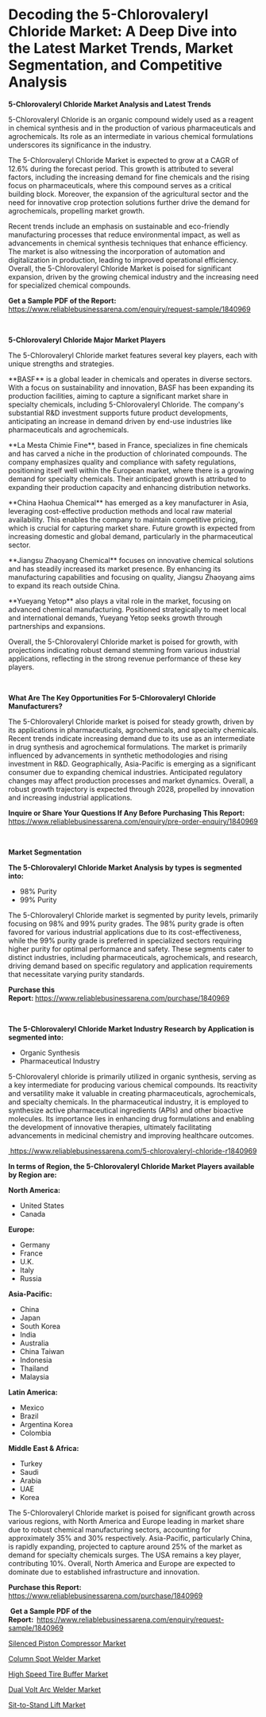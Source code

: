 <p><h1>Decoding the 5-Chlorovaleryl Chloride Market: A Deep Dive into the Latest Market Trends, Market Segmentation, and Competitive Analysis</h1></p><p><strong>5-Chlorovaleryl Chloride Market Analysis and Latest Trends</strong></p>
<p><p>5-Chlorovaleryl Chloride is an organic compound widely used as a reagent in chemical synthesis and in the production of various pharmaceuticals and agrochemicals. Its role as an intermediate in various chemical formulations underscores its significance in the industry.</p><p>The 5-Chlorovaleryl Chloride Market is expected to grow at a CAGR of 12.6% during the forecast period. This growth is attributed to several factors, including the increasing demand for fine chemicals and the rising focus on pharmaceuticals, where this compound serves as a critical building block. Moreover, the expansion of the agricultural sector and the need for innovative crop protection solutions further drive the demand for agrochemicals, propelling market growth.</p><p>Recent trends include an emphasis on sustainable and eco-friendly manufacturing processes that reduce environmental impact, as well as advancements in chemical synthesis techniques that enhance efficiency. The market is also witnessing the incorporation of automation and digitalization in production, leading to improved operational efficiency. Overall, the 5-Chlorovaleryl Chloride Market is poised for significant expansion, driven by the growing chemical industry and the increasing need for specialized chemical compounds.</p></p>
<p><strong>Get a Sample PDF of the Report:&nbsp;</strong> <a href="https://www.reliablebusinessarena.com/enquiry/request-sample/1840969?utm_campaign=3186&utm_medium=2&utm_source=Github&utm_content=ia&utm_term=03042025&utm_id=5-chlorovaleryl-chloride">https://www.reliablebusinessarena.com/enquiry/request-sample/1840969</a></p>
<p>&nbsp;</p>
<p><strong>5-Chlorovaleryl Chloride Major Market Players</strong></p>
<p><p>The 5-Chlorovaleryl Chloride market features several key players, each with unique strengths and strategies. </p><p>**BASF** is a global leader in chemicals and operates in diverse sectors. With a focus on sustainability and innovation, BASF has been expanding its production facilities, aiming to capture a significant market share in specialty chemicals, including 5-Chlorovaleryl Chloride. The company's substantial R&D investment supports future product developments, anticipating an increase in demand driven by end-use industries like pharmaceuticals and agrochemicals.</p><p>**La Mesta Chimie Fine**, based in France, specializes in fine chemicals and has carved a niche in the production of chlorinated compounds. The company emphasizes quality and compliance with safety regulations, positioning itself well within the European market, where there is a growing demand for specialty chemicals. Their anticipated growth is attributed to expanding their production capacity and enhancing distribution networks.</p><p>**China Haohua Chemical** has emerged as a key manufacturer in Asia, leveraging cost-effective production methods and local raw material availability. This enables the company to maintain competitive pricing, which is crucial for capturing market share. Future growth is expected from increasing domestic and global demand, particularly in the pharmaceutical sector.</p><p>**Jiangsu Zhaoyang Chemical** focuses on innovative chemical solutions and has steadily increased its market presence. By enhancing its manufacturing capabilities and focusing on quality, Jiangsu Zhaoyang aims to expand its reach outside China.</p><p>**Yueyang Yetop** also plays a vital role in the market, focusing on advanced chemical manufacturing. Positioned strategically to meet local and international demands, Yueyang Yetop seeks growth through partnerships and expansions.</p><p>Overall, the 5-Chlorovaleryl Chloride market is poised for growth, with projections indicating robust demand stemming from various industrial applications, reflecting in the strong revenue performance of these key players.</p></p>
<p>&nbsp;</p>
<p><strong>What Are The Key Opportunities For 5-Chlorovaleryl Chloride Manufacturers?</strong></p>
<p><p>The 5-Chlorovaleryl Chloride market is poised for steady growth, driven by its applications in pharmaceuticals, agrochemicals, and specialty chemicals. Recent trends indicate increasing demand due to its use as an intermediate in drug synthesis and agrochemical formulations. The market is primarily influenced by advancements in synthetic methodologies and rising investment in R&D. Geographically, Asia-Pacific is emerging as a significant consumer due to expanding chemical industries. Anticipated regulatory changes may affect production processes and market dynamics. Overall, a robust growth trajectory is expected through 2028, propelled by innovation and increasing industrial applications.</p></p>
<p><strong>Inquire or Share Your Questions If Any Before Purchasing This Report:</strong> <a href="https://www.reliablebusinessarena.com/enquiry/pre-order-enquiry/1840969?utm_campaign=3186&utm_medium=2&utm_source=Github&utm_content=ia&utm_term=03042025&utm_id=5-chlorovaleryl-chloride">https://www.reliablebusinessarena.com/enquiry/pre-order-enquiry/1840969</a></p>
<p>&nbsp;</p>
<p><strong>Market Segmentation</strong></p>
<p><strong>The 5-Chlorovaleryl Chloride Market Analysis by types is segmented into:</strong></p>
<p><ul><li>98% Purity</li><li>99% Purity</li></ul></p>
<p><p>The 5-Chlorovaleryl Chloride market is segmented by purity levels, primarily focusing on 98% and 99% purity grades. The 98% purity grade is often favored for various industrial applications due to its cost-effectiveness, while the 99% purity grade is preferred in specialized sectors requiring higher purity for optimal performance and safety. These segments cater to distinct industries, including pharmaceuticals, agrochemicals, and research, driving demand based on specific regulatory and application requirements that necessitate varying purity standards.</p></p>
<p><strong>Purchase this Report:&nbsp;</strong><a href="https://www.reliablebusinessarena.com/purchase/1840969?utm_campaign=3186&utm_medium=2&utm_source=Github&utm_content=ia&utm_term=03042025&utm_id=5-chlorovaleryl-chloride">https://www.reliablebusinessarena.com/purchase/1840969</a></p>
<p>&nbsp;</p>
<p><strong>The 5-Chlorovaleryl Chloride Market Industry Research by Application is segmented into:</strong></p>
<p><ul><li>Organic Synthesis</li><li>Pharmaceutical Industry</li></ul></p>
<p><p>5-Chlorovaleryl chloride is primarily utilized in organic synthesis, serving as a key intermediate for producing various chemical compounds. Its reactivity and versatility make it valuable in creating pharmaceuticals, agrochemicals, and specialty chemicals. In the pharmaceutical industry, it is employed to synthesize active pharmaceutical ingredients (APIs) and other bioactive molecules. Its importance lies in enhancing drug formulations and enabling the development of innovative therapies, ultimately facilitating advancements in medicinal chemistry and improving healthcare outcomes.</p></p>
<p><a href="https://www.reliablebusinessarena.com/5-chlorovaleryl-chloride-r1840969?utm_campaign=3186&utm_medium=2&utm_source=Github&utm_content=ia&utm_term=03042025&utm_id=5-chlorovaleryl-chloride">&nbsp;https://www.reliablebusinessarena.com/5-chlorovaleryl-chloride-r1840969</a></p>
<p><strong>In terms of Region, the 5-Chlorovaleryl Chloride Market Players available by Region are:</strong></p>
<p>
    <p> <strong> North America: </strong>
        <ul>
            <li>United States</li>
            <li>Canada</li>
        </ul>
        </p> 
    <p> <strong> Europe: </strong>
        <ul>
            <li>Germany</li>
            <li>France</li>
            <li>U.K.</li>
            <li>Italy</li>
            <li>Russia</li>
        </ul>
        </p> 
    <p> <strong> Asia-Pacific: </strong>
        <ul>
            <li>China</li>
            <li>Japan</li>
            <li>South Korea</li>
            <li>India</li>
            <li>Australia</li>
            <li>China Taiwan</li>
            <li>Indonesia</li>
            <li>Thailand</li>
            <li>Malaysia</li>
        </ul>
        </p> 
    <p> <strong> Latin America: </strong>
        <ul>
            <li>Mexico</li>
            <li>Brazil</li>
            <li>Argentina Korea</li>
            <li>Colombia</li>
        </ul>
        </p> 
    <p> <strong> Middle East & Africa: </strong>
        <ul>
            <li>Turkey</li>
            <li>Saudi</li>
            <li>Arabia</li>
            <li>UAE</li>
            <li>Korea</li>
        </ul>
    </p>
    </p>
<p><p>The 5-Chlorovaleryl Chloride market is poised for significant growth across various regions, with North America and Europe leading in market share due to robust chemical manufacturing sectors, accounting for approximately 35% and 30% respectively. Asia-Pacific, particularly China, is rapidly expanding, projected to capture around 25% of the market as demand for specialty chemicals surges. The USA remains a key player, contributing 10%. Overall, North America and Europe are expected to dominate due to established infrastructure and innovation.</p></p>
<p><strong>Purchase this Report: </strong><a href="https://www.reliablebusinessarena.com/purchase/1840969?utm_campaign=3186&utm_medium=2&utm_source=Github&utm_content=ia&utm_term=03042025&utm_id=5-chlorovaleryl-chloride">https://www.reliablebusinessarena.com/purchase/1840969</a></p>
<p>&nbsp;<strong>Get a Sample PDF of the Report:&nbsp;&nbsp;</strong><a href="https://www.reliablebusinessarena.com/enquiry/request-sample/1840969?utm_campaign=3186&utm_medium=2&utm_source=Github&utm_content=ia&utm_term=03042025&utm_id=5-chlorovaleryl-chloride">https://www.reliablebusinessarena.com/enquiry/request-sample/1840969</a></p>
<p><strong></strong></p>
<p><p><a href="https://www.linkedin.com/pulse/silenced-piston-compressor-industry-sector-new-technologies-zgevc?utm_campaign=3186&utm_medium=2&utm_source=Github&utm_content=ia&utm_term=03042025&utm_id=5-chlorovaleryl-chloride">Silenced Piston Compressor Market</a></p><p><a href="https://www.linkedin.com/pulse/analysis-current-state-future-growth-potential-column-spot-ulchc?utm_campaign=3186&utm_medium=2&utm_source=Github&utm_content=ia&utm_term=03042025&utm_id=5-chlorovaleryl-chloride">Column Spot Welder Market</a></p><p><a href="https://www.linkedin.com/pulse/projected-revenue-market-growth-high-speed-tire-buffer-tqsoc?utm_campaign=3186&utm_medium=2&utm_source=Github&utm_content=ia&utm_term=03042025&utm_id=5-chlorovaleryl-chloride">High Speed Tire Buffer Market</a></p><p><a href="https://www.linkedin.com/pulse/comprehensive-analysis-dual-volt-arc-welder-market-from-7j7dc?utm_campaign=3186&utm_medium=2&utm_source=Github&utm_content=ia&utm_term=03042025&utm_id=5-chlorovaleryl-chloride">Dual Volt Arc Welder Market</a></p><p><a href="https://www.linkedin.com/pulse/research-examination-onthe-sit-to-stand-lift-marketsize-share-m4k7c?utm_campaign=3186&utm_medium=2&utm_source=Github&utm_content=ia&utm_term=03042025&utm_id=5-chlorovaleryl-chloride">Sit-to-Stand Lift Market</a></p></p>